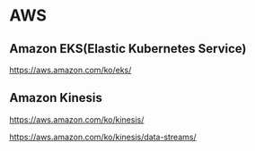 # AWS

## Amazon EKS(Elastic Kubernetes Service)

<https://aws.amazon.com/ko/eks/>

## Amazon Kinesis

<https://aws.amazon.com/ko/kinesis/>

<https://aws.amazon.com/ko/kinesis/data-streams/>
